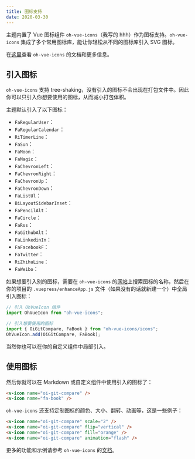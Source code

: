 ```yaml
---
title: 图标支持
date: 2020-03-30
---
```


主题内置了 Vue 图标组件 `oh-vue-icons`（我写的 hhh）作为图标支持。`oh-vue-icons` 集成了多个常用图标库，能让你轻松从不同的图标库引入 SVG 图标。

在[这里](https://github.com/Renovamen/oh-vue-icons)查看 `oh-vue-icons` 的文档和更多信息。


## 引入图标

`oh-vue-icons` 支持 tree-shaking，没有引入的图标不会出现在打包文件中。因此你可以只引入你想要使用的图标，从而减小打包体积。

主题默认引入了以下图标：

- `FaRegularUser`：<v-icon name="fa-regular-user" />
- `FaRegularCalendar`：<v-icon name="fa-regular-calendar" />
- `RiTimerLine`：<v-icon name="ri-timer-line" />
- `FaSun`：<v-icon name="fa-sun" />
- `FaMoon`：<v-icon name="fa-moon" />
- `FaMagic`：<v-icon name="fa-magic" />
- `FaChevronLeft`：<v-icon name="fa-chevron-left" />
- `FaChevronRight`：<v-icon name="fa-chevron-right" />
- `FaChevronUp`：<v-icon name="fa-chevron-up" />
- `FaChevronDown`：<v-icon name="fa-chevron-down" />
- `FaListUl`：<v-icon name="fa-list-ul" />
- `BiLayoutSidebarInset`：<v-icon name="bi-layout-sidebar-inset" />
- `FaPencilAlt`：<v-icon name="fa-pencil-alt" />
- `FaCircle`：<v-icon name="fa-circle" />
- `FaRss`：<v-icon name="fa-rss" />
- `FaGithubAlt`：<v-icon name="fa-github-alt" />
- `FaLinkedinIn`：<v-icon name="fa-linkedin-in" />
- `FaFacebookF`：<v-icon name="fa-facebook-f" />
- `FaTwitter`：<v-icon name="fa-twitter" />
- `RiZhihuLine`：<v-icon name="ri-zhihu-line" />
- `FaWeibo`：<v-icon name="fa-weibo" />

如果想要引入别的图标，需要在 `oh-vue-icons` 的[网站](https://oh-vue-icons.vercel.app/cn)上搜索图标的名称，然后在你的项目的 `.vuepress/enhanceApp.js` 文件（如果没有的话就新建一个）中全局引入图标：

```js
// 引入 OhVueIcon 组件
import OhVueIcon from "oh-vue-icons";

// 引入想要使用的图标
import { OiGitCompare, FaBook } from "oh-vue-icons/icons";
OhVueIcon.add(OiGitCompare, FaBook);
```

当然你也可以在你的自定义组件中局部引入。


## 使用图标

然后你就可以在 Markdown 或自定义组件中使用引入的图标了：

<v-icon name="oi-git-compare" /> <v-icon name="fa-book" />

```html
<v-icon name="oi-git-compare" />
<v-icon name="fa-book" />
```

`oh-vue-icons` 还支持定制图标的颜色、大小、翻转、动画等，这是一些例子：

<v-icon name="oi-git-compare" scale="2" /> <v-icon name="oi-git-compare" flip="vertical" /> <v-icon name="oi-git-compare" fill="orange" /> <v-icon name="oi-git-compare" animation="flash" />

```html
<v-icon name="oi-git-compare" scale="2" />
<v-icon name="oi-git-compare" flip="vertical" />
<v-icon name="oi-git-compare" fill="orange" />
<v-icon name="oi-git-compare" animation="flash" />
```

更多的功能和示例请参考 `oh-vue-icons` 的[文档](https://oh-vue-icons.vercel.app/cn/docs)。
